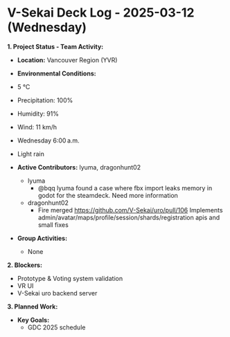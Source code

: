 # V-Sekai Deck Log - 2025-03-12 (Wednesday)

**1. Project Status - Team Activity:**

- **Location:** Vancouver Region (YVR)
- **Environmental Conditions:**

- 5 °C
- Precipitation: 100%
- Humidity: 91%
- Wind: 11 km/h
- Wednesday 6:00 a.m.
- Light rain

- **Active Contributors:** lyuma, dragonhunt02
  - lyuma
    - @bqq lyuma found a case where fbx import leaks memory in godot for the steamdeck. Need more information
  - dragonhunt02
    - Fire merged <https://github.com/V-Sekai/uro/pull/106> Implements admin/avatar/maps/profile/session/shards/registration apis and small fixes
- **Group Activities:**
  - None

**2. Blockers:**

- Prototype & Voting system validation
- VR UI
- V-Sekai uro backend server

**3. Planned Work:**

- **Key Goals:**
  - GDC 2025 schedule
